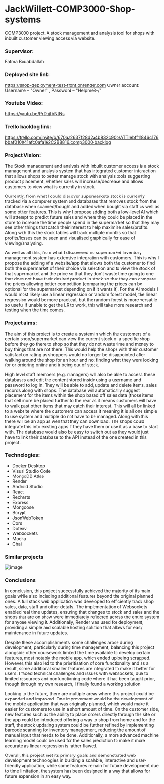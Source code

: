 # JackWillett-COMP3000-Shop-systems
COMP3000 project. A stock management and analysis tool for shops with inbuilt customer viewing access via website.

### Supervisor: 
Fatma Bouabdallah 

### Deployed site link: 
https://shop-deployment-test-front.onrender.com
Owner account: Username – "Owner" , Password – "Helpme8-/" 

### Youtube Video:
https://youtu.be/PrDqjfbNtNs

### Trello backlog link: 
https://trello.com/invite/b/670aa2637f28d2a4b832c90b/ATTIebff11846c176bbaf010041afc0afa162C2B8816/comp3000-backlog 

### Project Vision:  

The Stock management and analysis with inbuilt customer access is a stock management and analysis system that has integrated customer interaction that allows shops to better manage stock with analysis tools suggesting product placement, whether sales will increase/decrease and allows customers to view what is currently in stock.  

Currently, from what I could discover supermarkets stock is currently tracked via a computer system and databases that removes stock from the database when scanned/bought and added when bought via staff as well as some other features. This is why I propose adding both a low-level AI which will attempt to predict future sales and where they could be placed in the store to increase the time people spend in the supermarket so that they may see other things that catch their interest to help maximise sales/profits. Along with this the stock tables will track multiple months so that profits/losses can be seen and visualised graphically for ease of viewing/analysing.  

As well as all this, from what I discovered no supermarket inventory management system has extensive integration with customers. This is why I propose the adding of a website/app that allows both the customer to find both the supermarket of their choice via selection and to view the stock of that supermarket and the price so that they don’t waste time going to one that does not have their desired product in stock so that they can compare the prices allowing better competition (comparing the prices can be optional for the supermarket depending on if it wants it). For the AI models I would most likely use a linear regression or random forest model, the linear regression would be more practical, but the random forest is more versatile so useful if unable to get the LR to work, this will take more research and testing when the time comes. 

### Project aims:
The aim of this project is to create a system in which the customers of a certain shop/supermarket can view the current stock of a specific shop before they go there to shop so that they do not waste time and money to buy things that are not there. This would help the shops with their customer satisfaction rating as shoppers would no longer be disappointed after walking around the shop for an hour and not finding what they were looking for or ordering online and it being out of stock.

High level staff members (e.g. managers) will also be able to access these databases and edit the content stored inside using a username and password to log in. They will be able to add, update and delete items, sales records along with shops. The database will automatically suggest placement for the items within the shop based off sales data (those items that sell more be placed further to the rear as it means customers will have to walk past other items that may catch their interest. This will all be linked to a website where the customers can access it meaning it is all one simple to use system and multiple do not have to be managed. Along with this there will be an app as well that they can download. The shops could integrate this into existing apps if they have them or use it as a base to start with. The database would also be easy to switch out as they would just have to link their database to the API instead of the one created in this project. 

### Technologies:
- Docker Desktop
- Visual Studio Code
- MongoDB Atlas
- Render
- Android Studio
- React
- Recharts
- Express
- Mongoose
- Bcrypt
- JsonWebToken
- Cors
- Dotenv
- WebSockets
- Mocha
- Chai

### Similar projects

![image](https://github.com/user-attachments/assets/6dd71624-43d8-4ef1-a356-0b8ef031fcfa)

### Conclusions
In conclusion, this project successfully achieved the majority of its main goals while also including additional features beyond the original planned ones. A full stack web application was developed to efficiently track shop sales, data, staff and other details. The implementation of Websockets enabled real time updates, ensuring that changes to stock and sales and the shops that are on show were immediately reflected across the entire system for anyone viewing it. Additionally, Render was used for deployment, providing a simple and scalable hosting solution that allows for easy maintenance in future updates. 

Despite these accomplishments, some challenges arose during development, particularly during time management, balancing this project alongside other coursework limited the time available to develop certain features, most notably the mobile app, which ended up being scrapped. However, this also led to the prioritisation of core functionality and as a result, some additional smaller features are integrated to make it better for users. I faced technical challenges and issues with websockets, due to limited resources and nonfunctioning code where it had been taught prior, though through my own research, I finally found a working solution. 

Looking to the future, there are multiple areas where this project could be expanded and improved. One improvement would be the development of the mobile application that was originally planned, which would make it easier for customers to use in a short amount of time. On the customer side, new features such as the ability to place orders directly through the site or the app could be introduced offering a way to shop from home and for the staff, the stock updating system could be further refined by implementing barcode scanning for inventory management, reducing the amount of manual input that needs to be done. Additionally, a more advanced machine learning model could be used for the sales prediction to make it more accurate as linear regression is rather flawed. 

Overall, this project met its primary goals and demonstrated web development technologies in building a scalable, interactive and user-friendly application, while some features remain for future development due to time limitation, the system has been designed in a way that allows for future expansion in an easy way. 



  

 

 
